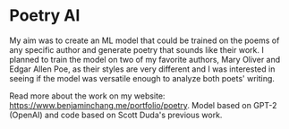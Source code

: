 # Poetry AI

My aim was to create an ML model that could be trained on the poems of any specific author and generate poetry that sounds like their work. I planned to train the model on two of my favorite authors, Mary Oliver and Edgar Allen Poe, as their styles are very different and I was interested in seeing if the model was versatile enough to analyze both poets' writing.

Read more about the work on my website: https://www.benjaminchang.me/portfolio/poetry. Model based on GPT-2 (OpenAI) and code based on Scott Duda's previous work.
